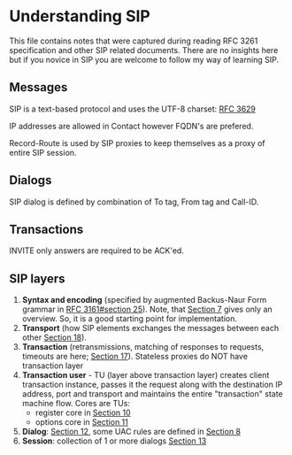# Understanding SIP

This file contains notes that were captured during reading RFC 3261 specification and other SIP related documents.
There are no insights here but if you novice in SIP you are welcome to follow my way of learning SIP.

## Messages


SIP is a text-based protocol and uses the UTF-8 charset: [RFC 3629](https://tools.ietf.org/html/rfc3629)

IP addresses are allowed in Contact however FQDN's are prefered.

Record-Route is used by SIP proxies to keep themselves as a proxy of entire SIP session.


## Dialogs

SIP dialog is defined by combination of To tag, From tag and Call-ID.

## Transactions

INVITE only answers are required to be ACK'ed.



## SIP layers

1. **Syntax and encoding** (specified by augmented Backus-Naur Form grammar in [RFC 3161#section 25](https://tools.ietf.org/html/rfc3261#section-25)).
Note, that [Section 7](https://tools.ietf.org/html/rfc3261#section-7) gives only an overview.
So, it is a good starting point for implementation.
2. **Transport** (how SIP elements exchanges the messages between each other [Section 18](https://tools.ietf.org/html/rfc3261#section-18)).
3. **Transaction** (retransmissions, matching of responses to requests, timeouts are here; [Section 17](https://tools.ietf.org/html/rfc3261#section-17)).
Stateless proxies do NOT have transaction layer
4. **Transaction user** - TU (layer above transaction layer) creates client transaction instance, passes it the request along with the
destination IP address, port and transport and maintains the entire "transaction" state machine flow.
Cores are TUs: 
    * register core in [Section 10](https://tools.ietf.org/html/rfc3261#section-10)
    * options core in [Section 11](https://tools.ietf.org/html/rfc3261#section-11)
5. **Dialog**: [Section 12](https://tools.ietf.org/html/rfc3261#section-12), some UAC rules are defined in [Section 8](https://tools.ietf.org/html/rfc3261#section-8)
6. **Session**: collection of 1 or more dialogs [Section 13](https://tools.ietf.org/html/rfc3261#section-13)